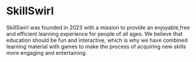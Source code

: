 # SkillSwirl
SkillSwirl was founded in 2023 with a mission to provide an enjoyable,free and efficient learning experience for people of all ages. We believe that education should be fun and interactive, which is why we have combined learning material with games to make the process of acquiring new skills more engaging and entertaining.
